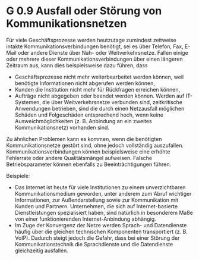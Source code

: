 G 0.9 Ausfall oder Störung von Kommunikationsnetzen
===================================================

Für viele Geschäftsprozesse werden heutzutage zumindest zeitweise intakte Kommunikationsverbindungen benötigt, sei es über Telefon, Fax, E-Mail oder andere Dienste über Nah- oder Weitverkehrsnetze. Fallen einige oder mehrere dieser Kommunikationsverbindungen über einen längeren Zeitraum aus, kann dies beispielsweise dazu führen, dass

* Geschäftsprozesse nicht mehr weiterbearbeitet werden können, weil benötigte Informationen nicht abgerufen werden können,
* Kunden die Institution nicht mehr für Rückfragen erreichen können,
* Aufträge nicht abgegeben oder beendet werden können.
Werden auf IT-Systemen, die über Weitverkehrsnetze verbunden sind, zeitkritische Anwendungen betrieben, sind die durch einen Netzausfall möglichen Schäden und Folgeschäden entsprechend hoch, wenn keine Ausweichmöglichkeiten (z. B. Anbindung an ein zweites Kommunikationsnetz) vorhanden sind.

Zu ähnlichen Problemen kann es kommen, wenn die benötigten Kommunikationsnetze gestört sind, ohne jedoch vollständig auszufallen. Kommunikationsverbindungen können beispielsweise eine erhöhte Fehlerrate oder andere Qualitätsmängel aufweisen. Falsche Betriebsparameter können ebenfalls zu Beeinträchtigungen führen.

Beispiele:

* Das Internet ist heute für viele Institutionen zu einem unverzichtbaren Kommunikationsmedium geworden, unter anderem zum Abruf wichtiger Informationen, zur Außendarstellung sowie zur Kommunikation mit Kunden und Partnern. Unternehmen, die sich auf Internet-basierte Dienstleistungen spezialisiert haben, sind natürlich in besonderem Maße von einer funktionierenden Internet-Anbindung abhängig.
* Im Zuge der Konvergenz der Netze werden Sprach- und Datendienste häufig über die gleichen technischen Komponenten transportiert (z. B. VoIP). Dadurch steigt jedoch die Gefahr, dass bei einer Störung der Kommunikationstechnik die Sprachdienste und die Datendienste gleichzeitig ausfallen.
